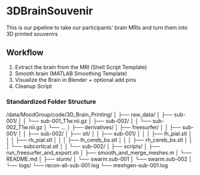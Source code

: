 # 3DBrainSouvenir
This is our pipeline to take our participants' brain MRIs and turn them into 3D printed souvenirs 

## Workflow 
1. Extract the brain from the MRI (Shell Script Template)
2. Smooth brain (MATLAB Smoothing Template)
3. Visualize the Brain in Blender + optional add pins
4. Cleanup Script 

### Standardized Folder Structure
/data/MoodGroup/code/3D_Brain_Printing/
│
├── raw_data/
│   ├── sub-001/
│   │   └── sub-001_T1w.nii.gz
│   ├── sub-002/
│   │   └── sub-002_T1w.nii.gz
│   └── ...
│
├── derivatives/
│   ├── freesurfer/
│   │   ├── sub-001/
│   │   ├── sub-002/
│   ├── stl/
│   │   ├── sub-001/
│   │   │   ├── lh_pial.stl
│   │   │   ├── rh_pial.stl
│   │   │   ├── lh_cereb_bs.stl
│   │   │   ├── rh_cereb_bs.stl
│   │   │   └── subcortical.stl
│   │   └── sub-002/
│
├── scripts/
│   ├── run_freesurfer_and_export.sh
│   ├── smooth_and_merge_meshes.m
│   └── README.md
│
├── slurm/
│   └── swarm.sub-001
│   └── swarm.sub-002
│
└── logs/
    └── recon-all-sub-001.log
    └── meshgen-sub-001.log
